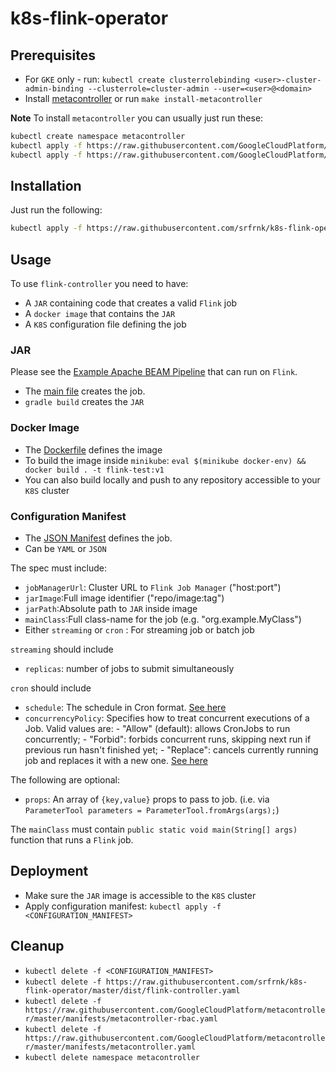 # k8s-flink-operator

## Prerequisites

- For `GKE` only - run: `kubectl create clusterrolebinding <user>-cluster-admin-binding --clusterrole=cluster-admin --user=<user>@<domain>`
- Install [metacontroller](https://metacontroller.app/guide/install/) or run `make install-metacontroller`

**Note** To install `metacontroller` you can usually just run these:

```bash
kubectl create namespace metacontroller
kubectl apply -f https://raw.githubusercontent.com/GoogleCloudPlatform/metacontroller/master/manifests/metacontroller-rbac.yaml
kubectl apply -f https://raw.githubusercontent.com/GoogleCloudPlatform/metacontroller/master/manifests/metacontroller.yaml
```

## Installation

Just run the following:

```bash
kubectl apply -f https://raw.githubusercontent.com/srfrnk/k8s-flink-operator/master/dist/flink-controller.yaml
```

## Usage

To use `flink-controller` you need to have:

- A `JAR` containing code that creates a valid `Flink` job
- A `docker image` that contains the `JAR`
- A `K8S` configuration file defining the job

### JAR

Please see the [Example Apache BEAM Pipeline](https://github.com/srfrnk/k8s-flink-operator/tree/master/test) that can run on `Flink`.

- The [main file](https://github.com/srfrnk/k8s-flink-operator/blob/master/test/src/main/java/flink/test/App.java#L5) creates the job.
- `gradle build` creates the `JAR`

### Docker Image

- The [Dockerfile](https://github.com/srfrnk/k8s-flink-operator/blob/master/test/Dockerfile#L3) defines the image
- To build the image inside `minikube`: `eval $(minikube docker-env) && docker build . -t flink-test:v1`
- You can also build locally and push to any repository accessible to your `K8S` cluster

### Configuration Manifest

- The [JSON Manifest](https://github.com/srfrnk/k8s-flink-operator/blob/master/test/flink1job.json) defines the job.
- Can be `YAML` or `JSON`

The spec must include:

- `jobManagerUrl`: Cluster URL to `Flink Job Manager` ("host:port")
- `jarImage`:Full image identifier ("repo/image:tag")
- `jarPath`:Absolute path to `JAR` inside image
- `mainClass`:Full class-name for the job (e.g. "org.example.MyClass")
- Either `streaming` or `cron` : For streaming job or batch job

`streaming` should include

- `replicas`: number of jobs to submit simultaneously

`cron` should include

- `schedule`: The schedule in Cron format. [See here](https://en.wikipedia.org/wiki/Cron)
- `concurrencyPolicy`: Specifies how to treat concurrent executions of a Job. Valid values are: - "Allow" (default): allows CronJobs to run concurrently; - "Forbid": forbids concurrent runs, skipping next run if previous run hasn't finished yet; - "Replace": cancels currently running job and replaces it with a new one. [See here](https://kubernetes.io/docs/reference/generated/kubernetes-api/v1.14/#cronjobspec-v1beta1-batch)

The following are optional:

- `props`: An array of `{key,value}` props to pass to job. (i.e. via `ParameterTool parameters = ParameterTool.fromArgs(args);`)

The `mainClass` must contain `public static void main(String[] args)` function that runs a `Flink` job.

## Deployment

- Make sure the `JAR` image is accessible to the `K8S` cluster
- Apply configuration manifest: `kubectl apply -f <CONFIGURATION_MANIFEST>`

## Cleanup

- `kubectl delete -f <CONFIGURATION_MANIFEST>`
- `kubectl delete -f https://raw.githubusercontent.com/srfrnk/k8s-flink-operator/master/dist/flink-controller.yaml`
- `kubectl delete -f https://raw.githubusercontent.com/GoogleCloudPlatform/metacontroller/master/manifests/metacontroller-rbac.yaml`
- `kubectl delete -f https://raw.githubusercontent.com/GoogleCloudPlatform/metacontroller/master/manifests/metacontroller.yaml`
- `kubectl delete namespace metacontroller`
